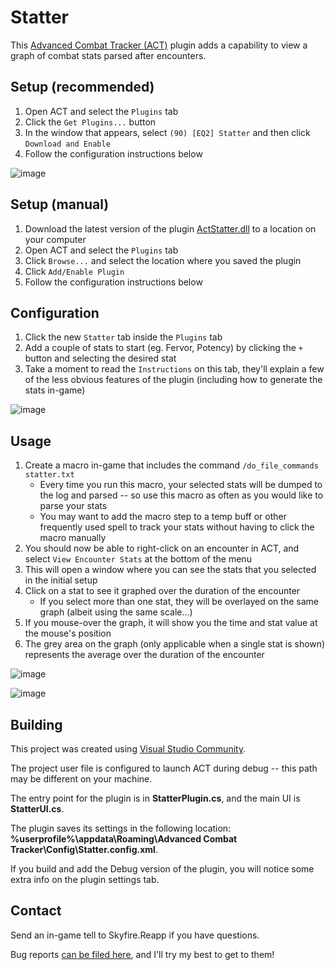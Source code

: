 # Statter

This [Advanced Combat Tracker (ACT)](http://advancedcombattracker.com/) plugin adds a capability to view a graph of combat stats parsed after encounters.

## Setup (recommended)
1. Open ACT and select the `Plugins` tab
2. Click the `Get Plugins...` button
3. In the window that appears, select `(90) [EQ2] Statter` and then click `Download and Enable`
4. Follow the configuration instructions below

![image](https://user-images.githubusercontent.com/93482228/183271014-f705682f-06df-4868-8189-0267bf689f18.png)

## Setup (manual)
1. Download the latest version of the plugin [ActStatter.dll](https://github.com/eq2reapp/ActStatter/blob/master/bin/Release/ActStatter.dll?raw=true) to a location on your computer
2. Open ACT and select the `Plugins` tab
3. Click `Browse...` and select the location where you saved the plugin
4. Click `Add/Enable Plugin`
5. Follow the configuration instructions below

## Configuration
1. Click the new `Statter` tab inside the `Plugins` tab
2. Add a couple of stats to start (eg. Fervor, Potency) by clicking the `+` button and selecting the desired stat
3. Take a moment to read the `Instructions` on this tab, they'll explain a few of the less obvious features of the plugin (including how to generate the stats in-game)

![image](https://user-images.githubusercontent.com/93482228/183270941-47d67654-2217-4827-91b7-b477adcdc28d.png)

## Usage
1. Create a macro in-game that includes the command `/do_file_commands statter.txt`
    * Every time you run this macro, your selected stats will be dumped to the log and parsed -- so use this macro as often as you would like to parse your stats
    * You may want to add the macro step to a temp buff or other frequently used spell to track your stats without having to click the macro manually
2. You should now be able to right-click on an encounter in ACT, and select `View Encounter Stats` at the bottom of the menu
3. This will open a window where you can see the stats that you selected in the initial setup
4. Click on a stat to see it graphed over the duration of the encounter
    * If you select more than one stat, they will be overlayed on the same graph (albeit using the same scale...)
4. If you mouse-over the graph, it will show you the time and stat value at the mouse's position
5. The grey area on the graph (only applicable when a single stat is shown) represents the average over the duration of the encounter

![image](https://user-images.githubusercontent.com/93482228/183271036-0e4c1663-5dce-48b1-a6f6-c3ad0ba05e2a.png)

![image](https://user-images.githubusercontent.com/93482228/183271061-ff488d69-403d-4de2-8c36-1664065d021c.png)

## Building
This project was created using [Visual Studio Community](https://visualstudio.microsoft.com/vs/community/).

The project user file is configured to launch ACT during debug -- this path may be different on your machine.

The entry point for the plugin is in __StatterPlugin.cs__, and the main UI is __StatterUI.cs__.

The plugin saves its settings in the following location: __%userprofile%\appdata\Roaming\Advanced Combat Tracker\Config\Statter.config.xml__.

If you build and add the Debug version of the plugin, you will notice some extra info on the plugin settings tab.

## Contact
Send an in-game tell to Skyfire.Reapp if you have questions.

Bug reports [can be filed here](https://github.com/eq2reapp/ActStatter/issues), and I'll try my best to get to them!
